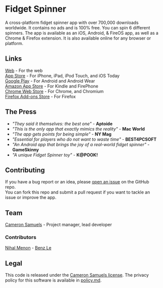 # Fidget Spinner
A cross-platform fidget spinner app with over 700,000 downloads worldwide.
It contains no ads and is 100% free. You can spin 6 different spinners.
The app is available as an iOS, Android, & FireOS app, as well as a Chrome & Firefox extension.
It is also available online for any browser or platform.
## Links
[Web](https://xel.company/fidget) - For the web
<br>[App Store](http://appsto.re/us/da8njb.i) - For iPhone, iPad, iPod Touch, and iOS Today
<br>[Google Play](https://goo.gl/aJMLNl) - For Android and Android Wear
<br>[Amazon App Store](https://goo.gl/xJzHBG) - For Kindle and FirePhone
<br>[Chrome Web Store](https://goo.gl/4g232x) - For Chrome, and Chromium
<br>[Firefox Add-ons Store](https://goo.gl/yzhXb9) - For Firefox
## The Press
- *"They said it themselves: the best one"* - **Aptoide**
- *"This is the only app that exactly mimics the reality"* - **Mac World**
- *"The app gets points for being simple"* - **NY Mag**
- *"Essential for players who do not want to waste time"* - **BEST4PCSOFT**
- *"An Android app that brings the joy of a real-world fidget spinner"* - **GameSkinny**
- *"A unique Fidget Spinner toy"* - **K@POOK!**
## Contributing
If you have a bug report or an idea, please [open an issue](https://git.io/vdl2n) on the GitHub repo.
<br>You can fork this repo and submit a pull request if you want to tackle an issue or improve the app.
## Team
[Cameron Samuels](https://cameronsamuels.com) - Project manager, lead developer
### Contributors
[Nihal Menon](https://github.com/nihalmenon) - [Benz Le](https://github.com/nova281)
## Legal
This code is released under the [Cameron Samuels license](LICENSE).
The privacy policy for this software is available in [policy.md](policy.md).
